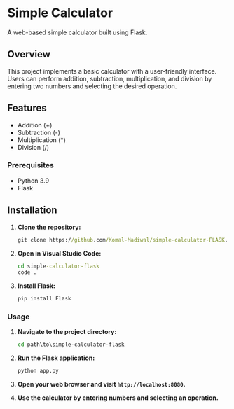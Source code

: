 # Simple Calculator

A web-based simple calculator built using Flask.

## Overview

This project implements a basic calculator with a user-friendly interface. Users can perform addition, subtraction, multiplication, and division by entering two numbers and selecting the desired operation.

## Features

- Addition (+)
- Subtraction (-)
- Multiplication (*)
- Division (/)

### Prerequisites

- Python 3.9
- Flask

## Installation

1. **Clone the repository:**
    ```cmd
    git clone https://github.com/Komal-Madiwal/simple-calculator-FLASK.git
    ```

2. **Open in Visual Studio Code:**
    ```cmd
    cd simple-calculator-flask
    code .
    ```

3. **Install Flask:**
    ```cmd
    pip install Flask
    ```

### Usage

1. **Navigate to the project directory:**
    ```cmd
    cd path\to\simple-calculator-flask
    ```

2. **Run the Flask application:**
    ```cmd
    python app.py
    ```

3. **Open your web browser and visit `http://localhost:8080`.**

4. **Use the calculator by entering numbers and selecting an operation.**

